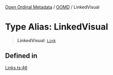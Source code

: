 [Open Ordinal Metadata](../../README.md) / [OOMD](../README.md) / LinkedVisual

# Type Alias: LinkedVisual

> **LinkedVisual**: [`Link`](Link.md)

## Defined in

[Links.ts:46](https://github.com/open-ordinal/open-ordinal-metadata/blob/3d1c7e7991626e590ad48c7df8a3780adeeff6fe/src/Links.ts#L46)
